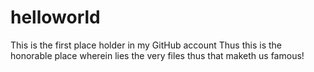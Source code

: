 # helloworld
This is the first place holder in my GitHub account
Thus this is the honorable place wherein lies the very files thus that maketh us famous!

